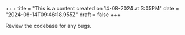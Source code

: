 +++
title = "This is a content created on 14-08-2024 at 3:05PM"
date = "2024-08-14T09:46:18.955Z"
draft = false
+++

  Review the codebase for any bugs.
        